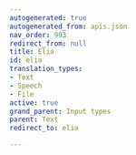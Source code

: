```yaml
---
autogenerated: true
autogenerated_from: apis.json
nav_order: 993
redirect_from: null
title: Elia
id: elia
translation_types:
- Text
- Speech
- File
active: true
grand_parent: Input types
parent: Text
redirect_to: elia

---
```


